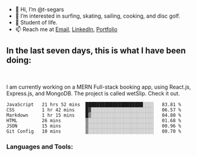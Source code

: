 
- 👋 Hi, I’m @t-segars
- 👀 I’m interested in surfing, skating, sailing, cooking, and disc golf.
- 🌱 Student of life.
- 📫 Reach me at [Email](t.segars@outlook.com), [LinkedIn](https://www.linkedin.com/in/tim-segars/), [Portfolio](www.tgsegars.com)
## In the last seven days, this is what I have been doing:
<br />


I am currently working on a MERN Full-stack booking app, using React.js, Express.js, and MongoDB. The project is called wetSlip. Check it out.


<!--START_SECTION:waka-->

```text
JavaScript   21 hrs 52 mins  █████████████████████░░░░   83.81 %
CSS          1 hr 42 mins    █▓░░░░░░░░░░░░░░░░░░░░░░░   06.57 %
Markdown     1 hr 15 mins    █▒░░░░░░░░░░░░░░░░░░░░░░░   04.80 %
HTML         26 mins         ▒░░░░░░░░░░░░░░░░░░░░░░░░   01.68 %
JSON         15 mins         ▒░░░░░░░░░░░░░░░░░░░░░░░░   00.96 %
Git Config   10 mins         ▒░░░░░░░░░░░░░░░░░░░░░░░░   00.70 %
```

<!--END_SECTION:waka-->
### Languages and Tools:



